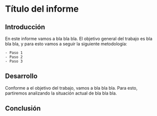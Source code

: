 # Título del informe

## Introducción

En este informe vamos a bla bla bla.
El objetivo general del trabajo es bla bla bla, y para esto vamos a seguir la siguiente metodología:

    - Paso 1
    - Paso 2
    - Paso 3

## Desarrollo

Conforme a el objetivo del trabajo, vamos a bla bla bla. Para esto, partiremos analizando la situación actual de bla bla bla.

## Conclusión
